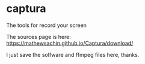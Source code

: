 # captura
The tools for record your screen

The sources page is here: https://mathewsachin.github.io/Captura/download/

I just save the solfware and ffmpeg files here, thanks.
